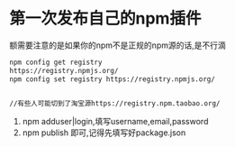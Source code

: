 # 第一次发布自己的npm插件

额需要注意的是如果你的npm不是正规的npm源的话,是不行滴

```bash
npm config get registry
https://registry.npmjs.org/
npm config set registry https://registry.npmjs.org/


//有些人可能切到了淘宝源https://registry.npm.taobao.org/
```

1.  npm adduser|login,填写username,email,password
2.  npm publish 即可,记得先填写好package.json